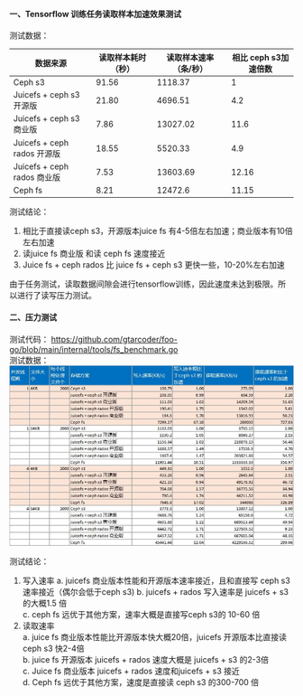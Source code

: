 #### 一、Tensorflow 训练任务读取样本加速效果测试  
测试数据：

| 数据来源	| 读取样本耗时（秒）	| 读取样本速率 （条/秒）|	相比 ceph s3加速倍数 |
| --- | --- | --- | --- |
| Ceph s3	|91.56	|1118.37 |	1 |
|Juicefs + ceph s3 开源版	| 21.80 |	4696.51 |	4.2 |
| Juicefs + ceph s3 商业版 |	7.86 |	13027.02 |	11.6 |
|Juicefs + ceph rados 开源版|	18.55|	5520.33	| 4.9 |
|Juicefs + ceph rados 商业版 |	7.53	|13603.69 |	12.16 |
|Ceph fs	| 8.21 |	12472.6	| 11.15 |

测试结论：
1. 相比于直接读ceph s3，开源版本juice fs 有4-5倍左右加速；商业版本有10倍左右加速
2. 读juice fs 商业版 和读 ceph fs 速度接近
3. Juice fs + ceph rados 比 juice fs + ceph s3 更快一些，10-20%左右加速
	
由于任务测试，读取数据间隙会进行tensorflow训练，因此速度未达到极限。所以进行了读写压力测试。

#### 二、压力测试  
测试代码： https://github.com/gtarcoder/foo-go/blob/main/internal/tools/fs_benchmark.go  
测试数据：  
![image](../../assets/fs-test-result.JPG)


测试结论：  
1. 写入速率
   a. juicefs 商业版本性能和开源版本速率接近，且和直接写 ceph s3速率接近（偶尔会低于ceph s3) 
   b. juicefs + rados 写入速率是 juicefs + s3 的大概1.5 倍  
   c. ceph fs 远优于其他方案，速率大概是直接写ceph s3的 10-60 倍
2. 读取速率  
   a. juice fs 商业版本性能比开源版本快大概20倍，juicefs 开源版本比直接读 ceph s3 快2-4倍  
   b. juice fs 开源版本 juicefs + rados 速度大概是 juicefs + s3 的2-3倍  
   c. Juice fs 商业版本 juicefs + rados 速度和juicefs + s3 接近  
   d. Ceph fs 远优于其他方案，速度是直接读 ceph s3 的300-700 倍